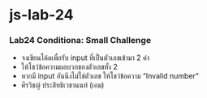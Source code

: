 # js-lab-24
### Lab24 Conditiona: Small Challenge
- จงเขียนโค้ดเพื่อรับ input ที่เป็นตัวเลขเข้ามา 2 ค่า
- ให้โชว์ข้อความผลบวกของตัวเลขทั้ง 2
- หากมี input อันนึงไม่ใช่ตัวเลข ให้โชว์ข้อความ “Invalid number”
- ศิรวิชญ์ ประสิทธิเวชานนท์ (เอม)